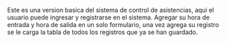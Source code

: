 Este es una version basica del sistema de control de asistencias, aqui el usuario puede ingresar y registrarse en el sistema.
Agregar su hora de entrada y hora de salida en un solo formulario, una vez agrega su registro se le carga la tabla de todos los registros que ya se han guardado.
